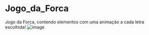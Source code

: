 # Jogo_da_Forca
Jogo da Forca, contendo elementos com uma animação a cada letra escolhida! 
![image](https://github.com/VicenteVJ/Jogo_da_Forca/assets/106132901/339f034b-a66f-4adf-af4b-42e7a81be76a)
